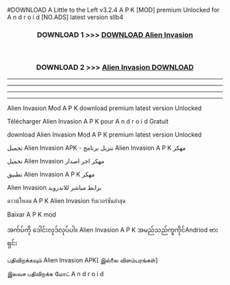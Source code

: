 #DOWNLOAD A Little to the Left v3.2.4 A P K [MOD] premium Unlocked for A n d r o i d [NO.ADS] latest version sllb4 



<div align="center">

<h3>DOWNLOAD 1 >>> <a href="https://downloadmod1.web.app/?judul=Alien Invasion ">DOWNLOAD Alien Invasion </a></h3><br>

<h3>DOWNLOAD 2 >>> <a href="https://downloadmod1.web.app/?judul=Alien Invasion ">Alien Invasion  DOWNLOAD </a></h3>

</div>


----------------------------------------------------------

----------------------------------------------------------

----------------------------------------------------------

----------------------------------------------------------


Alien Invasion  Mod A P K download premium latest version Unlocked

Télécharger Alien Invasion  A P K pour A n d r o i d Gratuit

download Alien Invasion  Mod A P K premium latest version Unlocked

تحميل Alien Invasion  APK - تنزيل برنامج Alien Invasion  A P K مهكر

تحميل Alien Invasion  مهكر اخر اصدار

تطبيق Alien Invasion  A P K مهكر

Alien Invasion  برابط مباشر للاندرويد

ดาวน์โหลด A P K Alien Invasion  รับเวอร์ชันล่าสุด

Baixar A P K mod

အက်ပ်ကို ဒေါင်းလုဒ်လုပ်ပါ။ Alien Invasion  A P K အမည်သည်ကူကိုင်Andriod ဗားရှင်း

பதிவிறக்கவும் Alien Invasion  APK[ இல்லை விளம்பரங்கள்] 
 
இலவச பதிவிறக்க மோட் A n d r o i d



